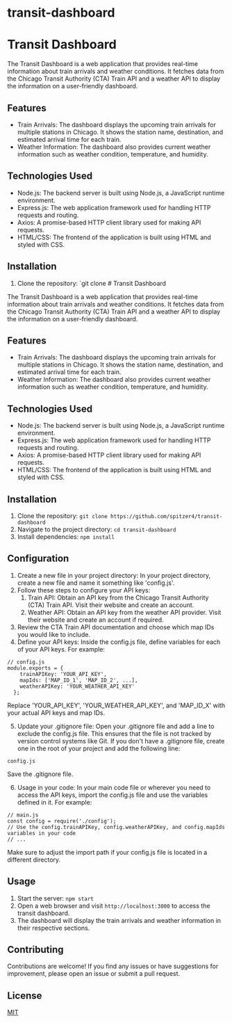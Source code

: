 # transit-dashboard

# Transit Dashboard

The Transit Dashboard is a web application that provides real-time information about train arrivals and weather conditions. It fetches data from the Chicago Transit Authority (CTA) Train API and a weather API to display the information on a user-friendly dashboard.

## Features

- Train Arrivals: The dashboard displays the upcoming train arrivals for multiple stations in Chicago. It shows the station name, destination, and estimated arrival time for each train.
- Weather Information: The dashboard also provides current weather information such as weather condition, temperature, and humidity.

## Technologies Used

- Node.js: The backend server is built using Node.js, a JavaScript runtime environment.
- Express.js: The web application framework used for handling HTTP requests and routing.
- Axios: A promise-based HTTP client library used for making API requests.
- HTML/CSS: The frontend of the application is built using HTML and styled with CSS.

## Installation

1. Clone the repository: `git clone # Transit Dashboard

The Transit Dashboard is a web application that provides real-time information about train arrivals and weather conditions. It fetches data from the Chicago Transit Authority (CTA) Train API and a weather API to display the information on a user-friendly dashboard.

## Features

- Train Arrivals: The dashboard displays the upcoming train arrivals for multiple stations in Chicago. It shows the station name, destination, and estimated arrival time for each train.
- Weather Information: The dashboard also provides current weather information such as weather condition, temperature, and humidity.

## Technologies Used

- Node.js: The backend server is built using Node.js, a JavaScript runtime environment.
- Express.js: The web application framework used for handling HTTP requests and routing.
- Axios: A promise-based HTTP client library used for making API requests.
- HTML/CSS: The frontend of the application is built using HTML and styled with CSS.

## Installation

1. Clone the repository: `git clone https://github.com/spitzer4/transit-dashboard`
2. Navigate to the project directory: `cd transit-dashboard`
3. Install dependencies: `npm install`

## Configuration

1. Create a new file in your project directory: In your project directory, create a new file and name it something like 'config.js'.
2. Follow these steps to configure your API keys:
    1. Train API: Obtain an API key from the Chicago Transit Authority (CTA) Train API. Visit their website and create an account.
    2. Weather API: Obtain an API key from the weather API provider. Visit their website and create an account if required.
3. Review the CTA Train API documentation and choose which map IDs you would like to include.
4. Define your API keys: Inside the config.js file, define variables for each of your API keys. For example:
```
// config.js
module.exports = {
	trainAPIKey: 'YOUR_API_KEY',
	mapIds: ['MAP_ID_1', 'MAP_ID_2', ...],
	weatherAPIKey: 'YOUR_WEATHER_API_KEY'
  };

```
Replace 'YOUR_API_KEY', 'YOUR_WEATHER_API_KEY', and 'MAP_ID_X' with your actual API keys and map IDs.

5. Update your .gitignore file: Open your .gitignore file and add a line to exclude the config.js file. This ensures that the file is not tracked by version control systems like Git. If you don't have a .gitignore file, create one in the root of your project and add the following line:
```
config.js
```
Save the .gitignore file.

6. Usage in your code: In your main code file or wherever you need to access the API keys, import the config.js file and use the variables defined in it. For example:
```
// main.js
const config = require('./config'); 
// Use the config.trainAPIKey, config.weatherAPIKey, and config.mapIds variables in your code
// ...
```
Make sure to adjust the import path if your config.js file is located in a different directory.

## Usage

1. Start the server: `npm start`
2. Open a web browser and visit `http://localhost:3000` to access the transit dashboard.
3. The dashboard will display the train arrivals and weather information in their respective sections.

## Contributing

Contributions are welcome! If you find any issues or have suggestions for improvement, please open an issue or submit a pull request.

## License

[MIT](LICENSE)
